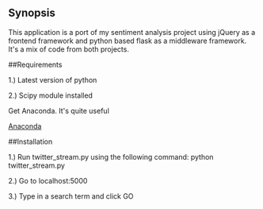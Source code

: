## Synopsis

This application is a port of my sentiment analysis project using jQuery as a frontend framework and python based flask as a middleware framework. It's a mix of code from both projects.

##Requirements

1.) Latest version of python

2.) Scipy module installed 

Get Anaconda. It's quite useful

[Anaconda](https://www.continuum.io/downloads) 

##Installation

1.) Run twitter_stream.py using the following command:
		python twitter_stream.py

2.) Go to localhost:5000

3.) Type in a search term and click GO
	